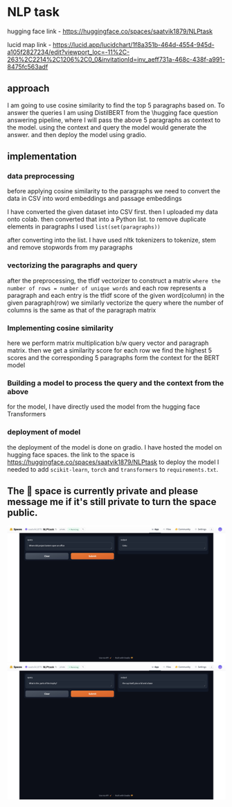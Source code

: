 # NLP task
hugging face link - https://huggingface.co/spaces/saatvik1879/NLPtask

lucid map link - https://lucid.app/lucidchart/1f8a351b-464d-4554-945d-a105f2827234/edit?viewport_loc=-11%2C-263%2C2214%2C1206%2C0_0&invitationId=inv_aeff731a-468c-438f-a991-8475fc563adf
## approach
I am going to use cosine similarity to find the top 5 paragraphs based on. To answer the queries I am using DistilBERT from the \hugging face question answering pipeline, where I will pass the above 5 paragraphs as context to the model. using the context and query the model would generate the answer. and then deploy the model using gradio.
## implementation
### data preprocessing
before applying cosine similarity to the paragraphs we need to convert the data in CSV into word embeddings and passage embeddings

I have converted the given dataset into CSV first. then I uploaded my data onto colab. then converted that into a Python list. to remove duplicate elements in paragraphs I used `list(set(paragraphs))`

after converting into the list. I have used nltk tokenizers to tokenize, stem and remove stopwords from my paragraphs
### vectorizing the paragraphs and query 
after the preprocessing, the tfidf vectorizer to construct a matrix `where the number of rows = number of unique words` and each row represents a paragraph and each entry is the tfidf score of the given word(column) in the given paragraph(row)
we similarly vectorize the query where the number of columns is the same as that of the paragraph matrix
### Implementing cosine similarity
here we perform matrix multiplication b/w query vector and paragraph matrix. then we get a similarity score for each row we find the highest 5 scores and the corresponding 5 paragraphs form the context for the BERT model
### Building a model to process the query and the context from the above
for the model, I have directly used the model from the hugging face Transformers
### deployment of model
the deployment of the model is done on gradio. I have hosted the model on hugging face spaces. the link to the space is https://huggingface.co/spaces/saatvik1879/NLPtask
to deploy the model I needed to add `scikit-learn`, `torch` and `transformers` to `requirements.txt`. 
## The 🤗 space is currently private and please message me if it's still private to turn the space public.

![Alt text](/img1.jpg?raw=true "Optional Title")
![Alt text](/img2.jpg?raw=true "Optional Title")
